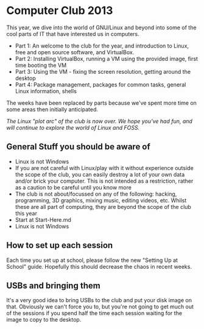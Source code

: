 # Computer Club 2013 #

This year, we dive into the world of GNU/Linux and beyond into some of the cool parts of IT that have interested us in computers.

- Part 1: An welcome to the club for the year, and introduction to Linux, free and open source software, and VirtualBox.
- Part 2: Installing VirtualBox, running a VM using the provided image, first time booting the VM
- Part 3: Using the VM - fixing the screen resolution, getting around the desktop
- Part 4: Package management, packages for common tasks, general Linux information, shells

The weeks have been replaced by parts because we've spent more time on some areas then initially anticipated.

*The Linux "plot arc" of the club is now over. We hope you've had fun, and will continue to explore the world of Linux and FOSS.*

## General Stuff you should be aware of ##

- Linux is not Windows
- If you are not careful with Linux/play with it without experience outside the scope of the club, you can easily destroy a lot of your own data and/or brick your computer. This is not intended as a restriction, rather as a caution to be careful until you know more
- The club is not about/focussed on any of the following: hacking, programming, 3D graphics, mixing music, editing videos, etc. Whilst these are all part of computing, they are beyond the scope of the club this year
- Start at Start-Here.md
- Linux is not Windows

## How to set up each session ##

Each time you set up at school, please follow the new "Setting Up at School" guide. Hopefully this should decrease the chaos in recent weeks.

## USBs and bringing them ##

It's a very good idea to bring USBs to the club and put your disk image on that. Obviously we can't force you to, but you're not going to get much out of the sessions if you spend half the time each session waiting for the image to copy to the desktop.
